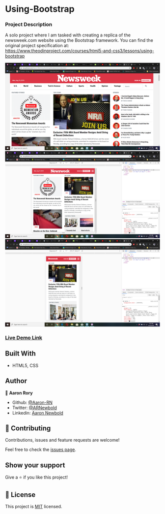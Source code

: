 # Using-Bootstrap
### Project Description
A solo project where I am tasked with creating a replica of the newsweek.com website using the Bootstrap framework. You can find the original project specification at: https://www.theodinproject.com/courses/html5-and-css3/lessons/using-bootstrap

![](images/img1.png)
![](images/img2.png)
![](images/img3.png)

### [Live Demo Link](https://raw.githack.com/Aaron-RN/Using-Bootstrap/master/index.html)

## Built With

- HTML5, CSS

## Author

👤 **Aaron Rory**

- Github: [@Aaron-RN](https://github.com/Aaron-RN)
- Twitter: [@ARNewbold](https://twitter.com/ARNewbold)
- Linkedin: [Aaron Newbold](https://www.linkedin.com/in/aaron-newbold-1b9233187/)

## 🤝 Contributing

Contributions, issues and feature requests are welcome!

Feel free to check the [issues page](issues/).

## Show your support

Give a ⭐️ if you like this project!

## 📝 License

This project is [MIT](lic.url) licensed.
